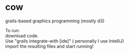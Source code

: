 cow
===

grails-based graphics programming (mostly d3)

To run:<br/>
download code.<br/>
Use "grails integrate-with [ide]"   ( personally I use IntelliJ)<br/>
import the resulting files and start running!
